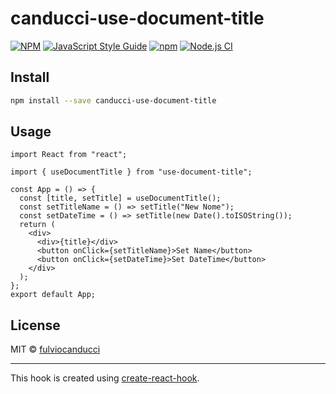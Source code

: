 # canducci-use-document-title

[![NPM](https://img.shields.io/npm/v/use-document-title.svg)](https://www.npmjs.com/package/use-document-title) [![JavaScript Style Guide](https://img.shields.io/badge/code_style-standard-brightgreen.svg)](https://standardjs.com) [![npm](https://img.shields.io/npm/dt/use-document-title?style=plastic)](https://www.npmjs.com/package/cep-hook) [![Node.js CI](https://github.com/fulviocanducci/use-document-title/workflows/Node.js%20CI/badge.svg)](https://www.npmjs.com/package/use-document-title)

## Install

```bash
npm install --save canducci-use-document-title
```

## Usage

```tsx
import React from "react";

import { useDocumentTitle } from "use-document-title";

const App = () => {
  const [title, setTitle] = useDocumentTitle();
  const setTitleName = () => setTitle("New Nome");
  const setDateTime = () => setTitle(new Date().toISOString());
  return (
    <div>
      <div>{title}</div>
      <button onClick={setTitleName}>Set Name</button>
      <button onClick={setDateTime}>Set DateTime</button>
    </div>
  );
};
export default App;
```

## License

MIT © [fulviocanducci](https://github.com/fulviocanducci)

---

This hook is created using [create-react-hook](https://github.com/hermanya/create-react-hook).
